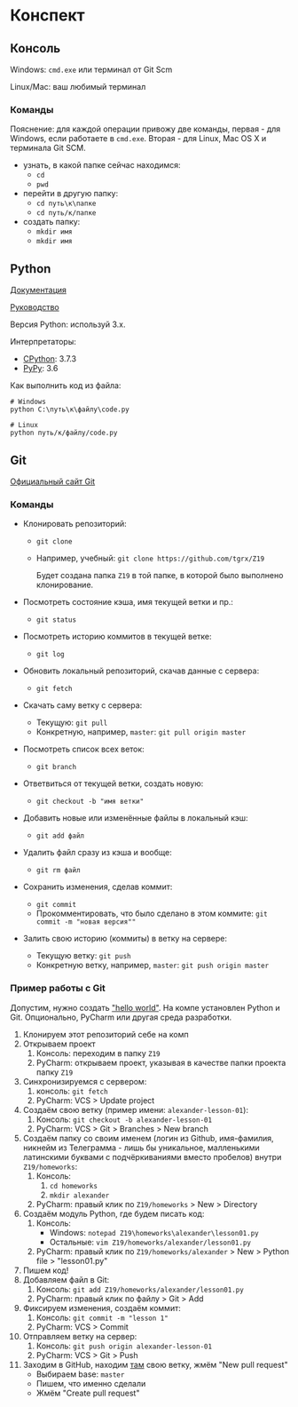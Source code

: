 # Конспект

## Консоль

Windows: `cmd.exe` или терминал от Git Scm

Linux/Mac: ваш любимый терминал

### Команды

Пояснение: для каждой операции привожу две команды, первая - для Windows, если работаете в `cmd.exe`. Вторая - для Linux, Mac OS X и терминала Git SCM.

- узнать, в какой папке сейчас находимся:
    - `cd`
    - `pwd`
- перейти в другую папку:
    - `cd путь\к\папке`
    - `cd путь/к/папке`
- создать папку:
    - `mkdir имя`
    - `mkdir имя`

## Python

[Документация](https://docs.python.org/3/index.html)

[Руководство](https://docs.python.org/3/tutorial/index.html)

Версия Python: используй 3.x.

Интерпретаторы:

- [CPython](https://www.python.org/): 3.7.3
- [PyPy](https://pypy.org/): 3.6

Как выполнить код из файла:

```shell script
# Windows
python C:\путь\к\файлу\code.py

# Linux
python путь/к/файлу/code.py
```

## Git

[Официальный сайт Git](https://git-scm.com/)

### Команды

- Клонировать репозиторий:
    - `git clone`
    - Например, учебный: `git clone https://github.com/tgrx/Z19`
        
        Будет создана папка `Z19` в той папке, в которой было выполнено клонирование.

- Посмотреть состояние кэша, имя текущей ветки и пр.:
    -  `git status`

- Посмотреть историю коммитов в текущей ветке:
    - `git log`

- Обновить локальный репозиторий, скачав данные с сервера:
    - `git fetch`

- Скачать саму ветку с сервера:
    - Текущую: `git pull`
    - Конкретную, например, `master`: `git pull origin master`

- Посмотреть список всех веток:
    - `git branch`

- Ответвиться от текущей ветки, создать новую:
    - `git checkout -b "имя ветки"`

- Добавить новые или изменённые файлы в локальный кэш:
    - `git add файл`

- Удалить файл сразу из кэша и вообще:
    - `git rm файл`

- Сохранить изменения, сделав коммит:
    - `git commit`
    - Прокомментировать, что было сделано в этом коммите: `git commit -m "новая версия""`

- Залить свою историю (коммиты) в ветку на сервере:
    - Текущую ветку: `git push`
    - Конкретную ветку, например, `master`: `git push origin master`


### Пример работы с Git

Допустим, нужно создать ["hello world"](https://ru.wikipedia.org/wiki/Hello,_world!).
На компе установлен Python и Git. Опционально, PyCharm или другая среда разработки.

1. Клонируем этот репозиторий себе на комп
1. Открываем проект
    1. Консоль: переходим в папку `Z19`
    1. PyCharm: открываем проект, указывая в качестве папки проекта папку `Z19`
1. Синхронизируемся с сервером:
    1. консоль: `git fetch`
    1. PyCharm: VCS > Update project
1. Создаём свою ветку (пример имени: `alexander-lesson-01`):
    1. Консоль: `git checkout -b alexander-lesson-01`
    1. PyCharm: VCS > Git > Branches > New branch
1. Создаём папку со своим именем (логин из Github, имя-фамилия, никнейм из Телеграмма - лишь бы уникальное, малленькими латинскими буквами с подчёркиваниями вместо пробелов) внутри `Z19/homeworks`:
    1. Консоль:
        1. `cd homeworks`
        1. `mkdir alexander`
    1. PyCharm: правый клик по `Z19/homeworks` > New > Directory
1. Создаём модуль Python, где будем писать код:
    1. Консоль:
        - Windows: `notepad Z19\homeworks\alexander\lesson01.py`
        - Остальные: `vim Z19/homeworks/alexander/lesson01.py`
    1. PyCharm: правый клик по `Z19/homeworks/alexander` > New > Python file > "lesson01.py"
1. Пишем код!
1. Добавляем файл в Git:
    1. Консоль: `git add Z19/homeworks/alexander/lesson01.py`
    1. PyCharm: правый клик по файлу > Git > Add
1. Фиксируем изменения, создаём коммит:
    1. Консоль: `git commit -m "lesson 1"`
    1. PyCharm: VCS > Commit
1. Отправляем ветку на сервер:
    1. Консоль: `git push origin alexander-lesson-01`
    1. PyCharm: VCS > Git > Push
1. Заходим в GitHub, находим [там](https://github.com/tgrx/Z19/branches) свою ветку, жмём "New pull request"
    - Выбираем base: `master`
    - Пишем, что именно сделали
    - Жмём "Create pull request"
